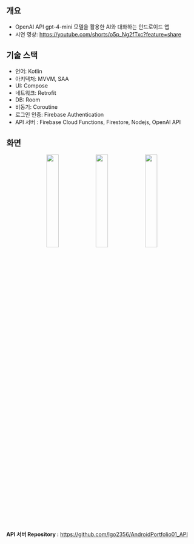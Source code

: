 개요
---
- OpenAI API gpt-4-mini 모델을 활용한 AI와 대화하는 안드로이드 앱
- 시연 영상: https://youtube.com/shorts/o5p_Ng2fTxc?feature=share

기술 스택
---
- 언어: Kotlin
- 아키텍처: MVVM, SAA
- UI: Compose
- 네트워크: Retrofit
- DB: Room
- 비동기: Coroutine
- 로그인 인증: Firebase Authentication
- API 서버 : Firebase Cloud Functions, Firestore, Nodejs, OpenAI API

화면
---
<p align="center">
  <img src="https://github.com/lgo2356/ReadmeAssets/blob/master/login_screen.jpg"  width="25%" />
  <img src="https://github.com/lgo2356/ReadmeAssets/blob/master/chat_list_screen.jpg"  width="25%" />
  <img src="https://github.com/lgo2356/ReadmeAssets/blob/master/chat_screen.jpg"  width="25%" />
</p>

**API 서버 Repository :** <https://github.com/lgo2356/AndroidPortfolio01_API>
